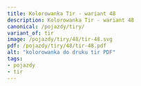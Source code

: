 ```yaml
---
title: Kolorowanka Tir - wariant 48
description: Kolorowanka Tir - wariant 48
canonical: /pojazdy/tiry/
variant_of: tir
image: /pojazdy/tiry/48/tir-48.svg
pdf: /pojazdy/tiry/48/tir-48.pdf
alt: "kolorowanka do druku tir PDF"
tags:
- pojazdy
- tir
---
```

